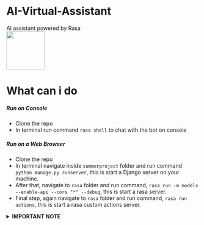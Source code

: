 # AI-Virtual-Assistant
AI assistant powered by Rasa<br>
<img src="https://d33wubrfki0l68.cloudfront.net/37c130df420c6a673ad6c2e494c0224606ace77b/e6afa/static/60e441f8eadef13bea0cc790c8cf188b/rasa-logo.svg" height=100px/>

# What can i do
##### Run on Console
* Clone the repo
* In terminal run command ```rasa shell``` to chat with the bot on console

##### Run on a Web Browser
* Clone the repo
* In terminal navigate inside ```summerproject``` folder and run command ```python manage.py runserver```, this is start a Django server on your machine.
* After that, navigate to ```rasa``` folder and run command, ```rasa run -m models --enable-api --cors "*" --debug```, this is start a rasa server.
* Final step, again navigate to ```rasa``` folder and run command, ```rasa run actions```, this is start a rasa custom actions server.
<details>
  <summary><b>IMPORTANT NOTE</b></summary>
  <p>make sure you train the model after cloning the repo or after making any changes to the code.</p>
  <p>To train the model, navigate to <b>rasa</b> folder and run command <b>rasa train</b></p>
  
</details>
